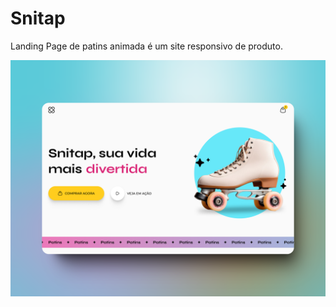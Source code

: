 # Snitap

Landing Page de patins animada é um site responsivo de produto.

<img src=".github/preview.png" alt="Snitap" />